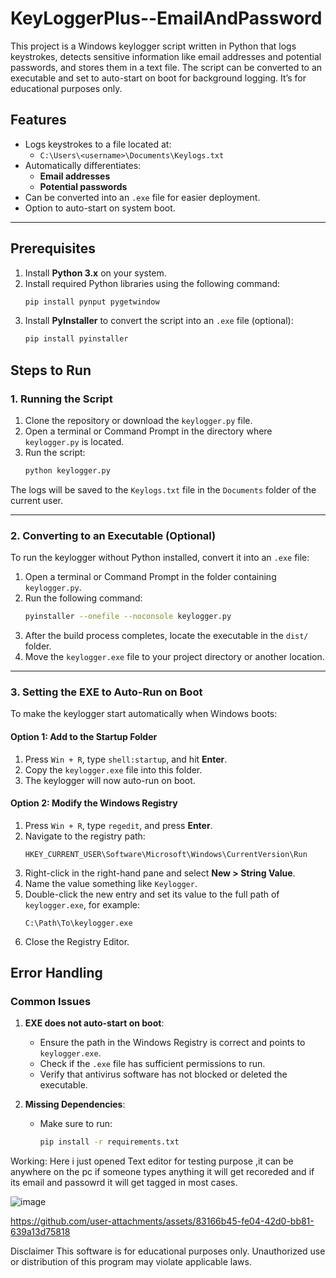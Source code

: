 


# KeyLoggerPlus--EmailAndPassword
This project is a Windows keylogger script written in Python that logs keystrokes, detects sensitive information like email addresses and potential passwords, and stores them in a text file. The script can be converted to an executable and set to auto-start on boot for background logging. It’s for educational purposes only.
## Features

- Logs keystrokes to a file located at:
  - `C:\Users\<username>\Documents\Keylogs.txt`
- Automatically differentiates:
  - **Email addresses**
  - **Potential passwords**
- Can be converted into an `.exe` file for easier deployment.
- Option to auto-start on system boot.

---

## Prerequisites

1. Install **Python 3.x** on your system.
2. Install required Python libraries using the following command:
   ```bash
   pip install pynput pygetwindow

   ```
3. Install **PyInstaller** to convert the script into an `.exe` file (optional):
   ```bash
   pip install pyinstaller
   ```

## Steps to Run

### 1. Running the Script
1. Clone the repository or download the `keylogger.py` file.
2. Open a terminal or Command Prompt in the directory where `keylogger.py` is located.
3. Run the script:
   ```bash
   python keylogger.py
   ```

The logs will be saved to the `Keylogs.txt` file in the `Documents` folder of the current user.

---

### 2. Converting to an Executable (Optional)
To run the keylogger without Python installed, convert it into an `.exe` file:

1. Open a terminal or Command Prompt in the folder containing `keylogger.py`.
2. Run the following command:
   ```bash
   pyinstaller --onefile --noconsole keylogger.py
   ```
3. After the build process completes, locate the executable in the `dist/` folder.
4. Move the `keylogger.exe` file to your project directory or another location.

---

### 3. Setting the EXE to Auto-Run on Boot
To make the keylogger start automatically when Windows boots:

#### Option 1: Add to the Startup Folder
1. Press `Win + R`, type `shell:startup`, and hit **Enter**.
2. Copy the `keylogger.exe` file into this folder.
3. The keylogger will now auto-run on boot.

#### Option 2: Modify the Windows Registry
1. Press `Win + R`, type `regedit`, and press **Enter**.
2. Navigate to the registry path:
   ```
   HKEY_CURRENT_USER\Software\Microsoft\Windows\CurrentVersion\Run
   ```
3. Right-click in the right-hand pane and select **New > String Value**.
4. Name the value something like `Keylogger`.
5. Double-click the new entry and set its value to the full path of `keylogger.exe`, for example:
   ```
   C:\Path\To\keylogger.exe
   ```
6. Close the Registry Editor.

## Error Handling

### Common Issues
1. **EXE does not auto-start on boot**:
   - Ensure the path in the Windows Registry is correct and points to `keylogger.exe`.
   - Check if the `.exe` file has sufficient permissions to run.
   - Verify that antivirus software has not blocked or deleted the executable.

2. **Missing Dependencies**:
   - Make sure to run:
     ```bash
     pip install -r requirements.txt
     ```
     
Working:
Here i just opened Text editor for testing purpose ,it can be anywhere on the pc if someone types anything it will get recoreded and if its email and passowrd it will get tagged in most cases.

![image](https://github.com/user-attachments/assets/2f9e0805-4697-405e-b589-76ead2224332)

https://github.com/user-attachments/assets/83166b45-fe04-42d0-bb81-639a13d75818





Disclaimer
This software is for educational purposes only. Unauthorized use or distribution of this program may violate applicable laws.





